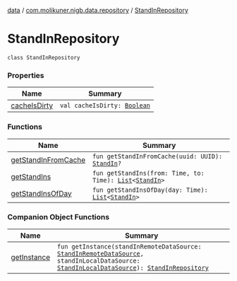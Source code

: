 [data](../../index.md) / [com.molikuner.nigb.data.repository](../index.md) / [StandInRepository](./index.md)

# StandInRepository

`class StandInRepository`

### Properties

| Name | Summary |
|---|---|
| [cacheIsDirty](cache-is-dirty.md) | `val cacheIsDirty: `[`Boolean`](https://kotlinlang.org/api/latest/jvm/stdlib/kotlin/-boolean/index.html) |

### Functions

| Name | Summary |
|---|---|
| [getStandInFromCache](get-stand-in-from-cache.md) | `fun getStandInFromCache(uuid: UUID): `[`StandIn`](../../com.molikuner.nigb.data.types/-stand-in/index.md)`?` |
| [getStandIns](get-stand-ins.md) | `fun getStandIns(from: Time, to: Time): `[`List`](https://kotlinlang.org/api/latest/jvm/stdlib/kotlin.collections/-list/index.html)`<`[`StandIn`](../../com.molikuner.nigb.data.types/-stand-in/index.md)`>` |
| [getStandInsOfDay](get-stand-ins-of-day.md) | `fun getStandInsOfDay(day: Time): `[`List`](https://kotlinlang.org/api/latest/jvm/stdlib/kotlin.collections/-list/index.html)`<`[`StandIn`](../../com.molikuner.nigb.data.types/-stand-in/index.md)`>` |

### Companion Object Functions

| Name | Summary |
|---|---|
| [getInstance](get-instance.md) | `fun getInstance(standInRemoteDataSource: `[`StandInRemoteDataSource`](../../com.molikuner.nigb.data.remote/-stand-in-remote-data-source/index.md)`, standInLocalDataSource: `[`StandInLocalDataSource`](../../com.molikuner.nigb.data.local.data-source/-stand-in-local-data-source/index.md)`): `[`StandInRepository`](./index.md) |
